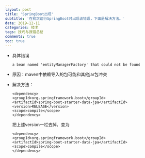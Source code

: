 ```yaml
---
layout: post
title: 'SpringBoot出现'
subtitle: '在初次运行SpringBoot时出现该错误，下面是解决方法。'
date: 2019-12-11
categories: 技术
tags: 技巧与报错总结
comments: true
toc: true
---
```




* 具体错误

  ~~~ 
  a bean named 'entityManagerFactory' that could not be found
  ~~~

* 原因：maven中依赖导入的包可能和其他jar包冲突

* 解决方法：

  ~~~ 
  <dependency>
  <groupId>org.springframework.boot</groupId>
  <artifactId>spring-boot-starter-data-jpa</artifactId>
  <version>RELEASE</version>
  <scope>compile</scope>
  </dependency>
  ~~~

  把上述version一栏去掉，变为

  ~~~ 
  <dependency>
  <groupId>org.springframework.boot</groupId>
  <artifactId>spring-boot-starter-data-jpa</artifactId>
  <scope>compile</scope>
  </dependency>
  ~~~


